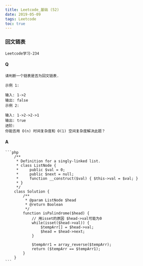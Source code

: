 ```yaml
---
title: Leetcode_基础 (52)
date: 2019-05-09
tags: Leetcode
toc: true
---
```


### 回文链表
    Leetcode学习-234

<!-- more -->

#### Q
    请判断一个链表是否为回文链表.

    示例 1:

    输入: 1->2
    输出: false
    示例 2:

    输入: 1->2->2->1
    输出: true
    进阶: 
    你能否用 O(n) 时间复杂度和 O(1) 空间复杂度解决此题？

#### A
    ```php
        /**
         * Definition for a singly-linked list.
         * class ListNode {
         *     public $val = 0;
         *     public $next = null;
         *     function __construct($val) { $this->val = $val; }
         * }
         */
        class Solution {
            /**
             * @param ListNode $head
             * @return Boolean
             */
            function isPalindrome($head) {
                // 用isset的原因 $head->val可能为0
                while(isset($head->val)) {
                    $tempArr[] = $head->val;
                    $head = $head->next;
                }
                
                $tempArr1 = array_reverse($tempArr);
                return ($tempArr == $tempArr1);
            }
        }
    ```
